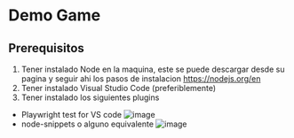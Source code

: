 # Demo Game

## Prerequisitos
1. Tener instalado Node en la maquina, este se puede descargar desde su pagina y seguir ahi los pasos de instalacion https://nodejs.org/en
2. Tener instalado Visual Studio Code (preferiblemente)
3. Tener instalado los siguientes plugins <br>
  - Playwright test for VS code
  ![image](https://github.com/chrisedg10/demoGame/assets/76143358/bf173e74-4df9-400c-90ab-46addfaf1304)
  - node-snippets o alguno equivalente
  ![image](https://github.com/chrisedg10/demoGame/assets/76143358/48121f51-b29f-4143-8d71-01066d860e40)
